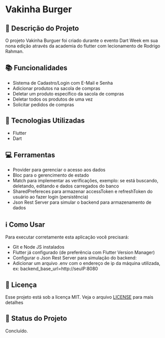 # Vakinha Burger

## :memo: Descrição do Projeto
<p>O projeto Vakinha Burguer foi criado durante o evento Dart Week em sua nona edição através da academia do flutter com lecionamento de Rodrigo Rahman.</p>

## :books: Funcionalidades
* Sistema de Cadastro/Login com E-Mail e Senha
* Adicionar produtos na sacola de compras
* Deletar um produto específico da sacola de compras
* Deletar todos os produtos de uma vez
* Solicitar pedidos de compras

## :wrench: Tecnologias Utilizadas
* Flutter
* Dart

## :computer: Ferramentas
* Provider para gerenciar o acesso aos dados
* Bloc para o gerencimento de estado
* Match para implementar as verificações, exemplo: se está buscando, deletando, editando e dados carregados do banco
* SharedPrefereces para armazenar accessToken e refreshToken do usuário ao fazer login (persistência)
* Json Rest Server para simular o backend para armazenamento de dados

## :information_source: Como Usar

Para executar corretamente esta aplicação você precisará:
* Git e Node JS instalados
* Flutter já configurado (de preferência com Flutter Version Manager)
* Configurar o Json Rest Server para simulação do backend: 
* Adicionar um arquivo .env com o endereço de ip da máquina utilizada, ex: backend_base_url=http://seuIP:8080

## :memo: Licença
Esse projeto está sob a licença MIT. Veja o arquivo [LICENSE](LICENSE) para mais detalhes

## :dart: Status do Projeto
Concluído.

